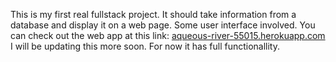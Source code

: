 This is my first real fullstack project.
It should take information from a database and display it on a web page.
Some user interface involved.
You can check out the web app at this link: [aqueous-river-55015.herokuapp.com](http://aqueous-river-55015.herokuapp.com/)
I will be updating this more soon. For now it has full functionallity.
